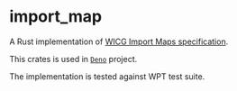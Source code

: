 # import_map

A Rust implementation of
[WICG Import Maps specification](https://github.com/WICG/import-maps).

This crates is used in [`Deno`](https://github.com/denoland/deno) project.

The implementation is tested against WPT test suite.
